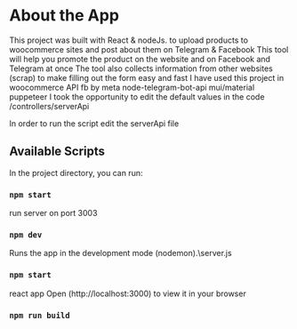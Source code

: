 # About the App
This project was built with React & nodeJs.
to upload products to woocommerce sites and post about them on Telegram & Facebook 
This tool will help you promote the product on the website and on Facebook and Telegram at once
The tool also collects information from other websites (scrap) to make filling out the form easy and fast
I have used this project in 
woocommerce API
fb by meta
node-telegram-bot-api
mui/material
puppeteer
I took the opportunity to edit the default values in the code
/controllers/serverApi

In order to run the script edit the serverApi file 
## Available Scripts
In the project directory, you can run:
### `npm start`
run server on port 3003
### `npm dev`
Runs the app in the development mode (nodemon).\server.js
### `npm start`
react app
Open (http://localhost:3000) to view it in your browser
### `npm run build`

